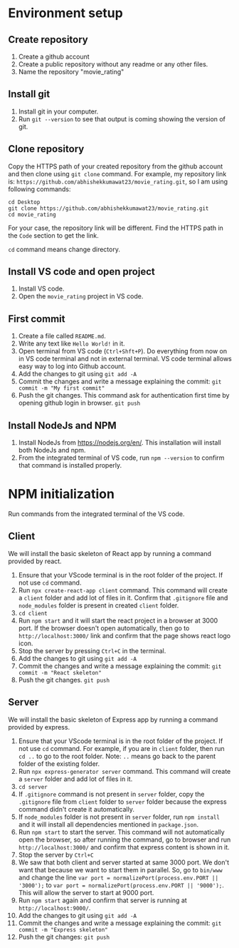 # Environment setup
## Create repository
1. Create a github account
2. Create a public repository without any readme or any other files.
3. Name the repository "movie_rating"

## Install git
1. Install git in your computer.
2. Run `git --version` to see that output is coming showing the version of git.

## Clone repository
Copy the HTTPS path of your created repository from the github account and then clone using `git clone` command. For example, my repository link is: `https://github.com/abhishekkumawat23/movie_rating.git`, so I am using following commands:
```
cd Desktop
git clone https://github.com/abhishekkumawat23/movie_rating.git
cd movie_rating
```
For your case, the repository link will be different. Find the HTTPS path in the `Code` section to get the link.

`cd` command means change directory.

## Install VS code and open project
1. Install VS code.
2. Open the `movie_rating` project in VS code.

## First commit
1. Create a file called `README.md`.
2. Write any text like `Hello World!` in it.
3. Open terminal from VS code (`Ctrl+Shft+P`). Do everything from now on in VS code terminal and not in external terminal. VS code terminal allows easy way to log into Github account.
4. Add the changes to git using
`git add -A`
5. Commit the changes and write a message explaining the commit:
`git commit -m "My first commit"`
6. Push the git changes. This command ask for authentication first time by opening github login in browser.
`git push`

## Install NodeJs and NPM
1. Install NodeJs from https://nodejs.org/en/. This installation will install both NodeJs and npm.
2. From the integrated terminal of VS code, run `npm --version` to confirm that command is installed properly.

# NPM initialization
Run commands from the integrated terminal of the VS code.

## Client
We will install the basic skeleton of React app by running a command provided by react.
1. Ensure that your VScode terminal is in the root folder of the project. If not use `cd` command.
2. Run `npx create-react-app client` command. This command will create a `client` folder and add lot of files in it. Confirm that `.gitignore` file and `node_modules` folder is present in created `client` folder.
3. `cd client`
4. Run `npm start` and it will start the react project in a browser at 3000 port. If the browser doesn't open automatically, then go to `http://localhost:3000/` link and confirm that the page shows react logo icon.
5. Stop the server by pressing `Ctrl+C` in the terminal.
6. Add the changes to git using
`git add -A`
7. Commit the changes and write a message explaining the commit:
`git commit -m "React skeleton"`
8. Push the git changes.
`git push`

## Server
We will install the basic skeleton of Express app by running a command provided by express.
1. Ensure that your VScode terminal is in the root folder of the project. If not use `cd` command. For example, if you are in `client` folder, then run `cd ..` to go to the root folder. Note: `..` means go back to the parent folder of the existing folder.
2. Run `npx express-generator server` command. This command will create a `server` folder and add lot of files in it.
3. `cd server`
4. If `.gitignore` command is not present in `server` folder, copy the `.gitignore` file from `client` folder to `server` folder because the express command didn't create it automatically.
5. If `node_modules` folder is not present in `server` folder, run `npm install` and it will install all dependencies mentioned in `package.json`.
6. Run `npm start` to start the server. This command will not automatically open the browser, so after running the command, go to browser and run `http://localhost:3000/` and confirm that express content is shown in it.
7. Stop the server by `Ctrl+C`
8. We saw that both client and server started at same 3000 port. We don't want that because we want to start them in parallel. So, go to `bin/www` and change the line `var port = normalizePort(process.env.PORT || '3000');` to `var port = normalizePort(process.env.PORT || '9000');`. This will allow the server to start at 9000 port.
9. Run `npm start` again and confirm that server is running at `http://localhost:9000/`.
10. Add the changes to git using
`git add -A`
11. Commit the changes and write a message explaining the commit:
`git commit -m "Express skeleton"`
12. Push the git changes:
`git push`
